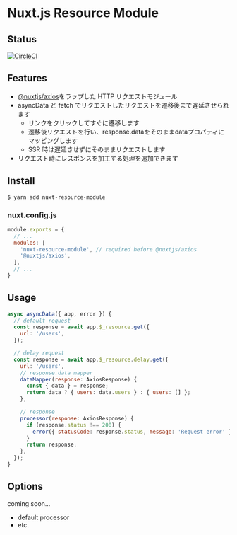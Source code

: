 # Nuxt.js Resource Module

## Status

[![CircleCI](https://circleci.com/gh/mya-ake/nuxt-resource-module/tree/master.svg?style=svg)](https://circleci.com/gh/mya-ake/nuxt-resource-module/tree/master)

## Features

- [@nuxtjs/axios](https://github.com/nuxt-community/axios-module)をラップした HTTP リクエストモジュール
- asyncData と fetch でリクエストしたリクエストを遷移後まで遅延させられます
  - リンクをクリックしてすぐに遷移します
  - 遷移後リクエストを行い、response.dataをそのままdataプロパティにマッピングします
  - SSR 時は遅延させずにそのままリクエストします
- リクエスト時にレスポンスを加工する処理を追加できます

## Install

```
$ yarn add nuxt-resource-module
```

### nuxt.config.js

```JavaScript
module.exports = {
  // ...
  modules: [
    'nuxt-resource-module', // required before @nuxtjs/axios
    '@nuxtjs/axios',
  ],
  // ...
}
```

## Usage

```JavaScript
async asyncData({ app, error }) {
  // default request
  const response = await app.$_resource.get({
    url: '/users',
  });

  // delay request
  const response = await app.$_resource.delay.get({
    url: '/users',
    // response.data mapper
    dataMapper(response: AxiosResponse) {
      const { data } = response;
      return data ? { users: data.users } : { users: [] };
    },

    // response 
    processor(response: AxiosResponse) {
      if (response.status !== 200) {
        error({ statusCode: response.status, message: 'Request error' })
      }
      return response;
    },
  });
}
```

## Options

coming soon...

- default processor
- etc.
